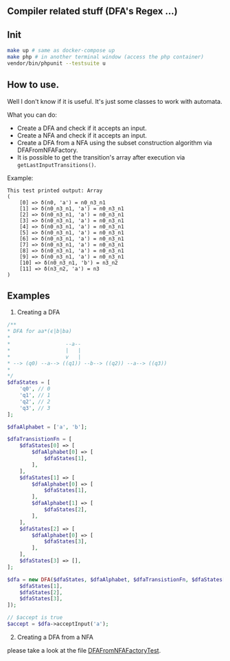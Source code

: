## Compiler related stuff (DFA's Regex ...)

## Init

```sh
make up # same as docker-compose up
make php # in another terminal window (access the php container)
vendor/bin/phpunit --testsuite u
```

## How to use.

Well I don't know if it is useful. It's just some classes to work with automata.

What you can do:

- Create a DFA and check if it accepts an input.
- Create a NFA and check if it accepts an input.
- Create a DFA from a NFA using the subset construction algorithm via DFAFromNFAFactory.
- It is possible to get the transition's array after execution via `getLastInputTransitions()`.

Example:

```
This test printed output: Array
(
    [0] => δ(n0, 'a') = n0_n3_n1
    [1] => δ(n0_n3_n1, 'a') = n0_n3_n1
    [2] => δ(n0_n3_n1, 'a') = n0_n3_n1
    [3] => δ(n0_n3_n1, 'a') = n0_n3_n1
    [4] => δ(n0_n3_n1, 'a') = n0_n3_n1
    [5] => δ(n0_n3_n1, 'a') = n0_n3_n1
    [6] => δ(n0_n3_n1, 'a') = n0_n3_n1
    [7] => δ(n0_n3_n1, 'a') = n0_n3_n1
    [8] => δ(n0_n3_n1, 'a') = n0_n3_n1
    [9] => δ(n0_n3_n1, 'a') = n0_n3_n1
    [10] => δ(n0_n3_n1, 'b') = n3_n2
    [11] => δ(n3_n2, 'a') = n3
)
```

## Examples

1. Creating a DFA

```php
/**
* DFA for aa*(ϵ|b|ba)
*
*                  --a--
*                  |   |
*                  v   |
* --> (q0) --a--> ((q1)) --b--> ((q2)) --a--> ((q3))
*
*/
$dfaStates = [
    'q0', // 0
    'q1', // 1
    'q2', // 2
    'q3', // 3
];

$dfaAlphabet = ['a', 'b'];

$dfaTransistionFn = [
    $dfaStates[0] => [
        $dfaAlphabet[0] => [
            $dfaStates[1],
        ],
    ],
    $dfaStates[1] => [
        $dfaAlphabet[0] => [
            $dfaStates[1],
        ],
        $dfaAlphabet[1] => [
            $dfaStates[2],
        ],
    ],
    $dfaStates[2] => [
        $dfaAlphabet[0] => [
            $dfaStates[3],
        ],
    ],
    $dfaStates[3] => [],
];

$dfa = new DFA($dfaStates, $dfaAlphabet, $dfaTransistionFn, $dfaStates[0], [
    $dfaStates[1],
    $dfaStates[2],
    $dfaStates[3],
]);

// $accept is true
$accept = $dfa->acceptInput('a');
```

2. Creating a DFA from a NFA

please take a look at the file [DFAFromNFAFactoryTest](tests/Unit/Automata/DFAFromNFAFactoryTest.php).